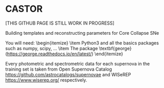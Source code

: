 # CASTOR

[THIS GITHUB PAGE IS STILL WORK IN PROGRESS]

Building templates and reconstructing parameters for Core Collapse SNe

You will need: 
\begin{itemize}
\item Python3 and all the basics packages such as numpy, scipy, ...
\item The package \textbf{george} (https://george.readthedocs.io/en/latest/) 
\end{itemize}



Every photometric and spectrometric data for each supernova in the training set is taken from Open Supernova Catalog https://github.com/astrocatalogs/supernovae and WISeREP https://www.wiserep.org/ respectively. 

